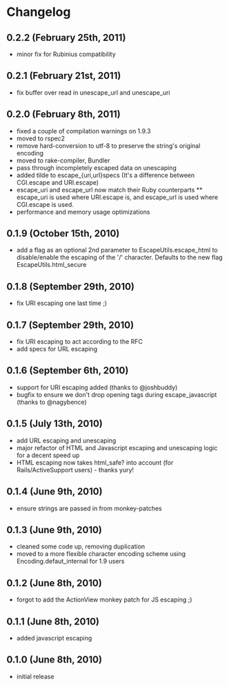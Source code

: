 # Changelog

## 0.2.2 (February 25th, 2011)
* minor fix for Rubinius compatibility

## 0.2.1 (February 21st, 2011)
* fix buffer over read in unescape_url and unescape_uri

## 0.2.0 (February 8th, 2011)
* fixed a couple of compilation warnings on 1.9.3
* moved to rspec2
* remove hard-conversion to utf-8 to preserve the string's original encoding
* moved to rake-compiler, Bundler
* pass through incompletely escaped data on unescaping
* added tilde to escape_{uri,url}specs (It's a difference between CGI.escape and URI.escape)
* escape_uri and escape_url now match their Ruby counterparts
** escape_uri is used where URI.escape is, and escape_url is used where CGI.escape is used.
* performance and memory usage optimizations

## 0.1.9 (October 15th, 2010)
* add a flag as an optional 2nd parameter to EscapeUtils.escape_html to disable/enable the escaping of the '/' character. Defaults to the new flag EscapeUtils.html_secure

## 0.1.8 (September 29th, 2010)
* fix URI escaping one last time ;)

## 0.1.7 (September 29th, 2010)
* fix URI escaping to act according to the RFC
* add specs for URL escaping

## 0.1.6 (September 6th, 2010)
* support for URI escaping added (thanks to @joshbuddy)
* bugfix to ensure we don't drop opening tags during escape_javascript (thanks to @nagybence)

## 0.1.5 (July 13th, 2010)
* add URL escaping and unescaping
* major refactor of HTML and Javascript escaping and unescaping logic for a decent speed up
* HTML escaping now takes html_safe? into account (for Rails/ActiveSupport users) - thanks yury!

## 0.1.4 (June 9th, 2010)
* ensure strings are passed in from monkey-patches

## 0.1.3 (June 9th, 2010)
* cleaned some code up, removing duplication
* moved to a more flexible character encoding scheme using Encoding.defaut_internal for 1.9 users

## 0.1.2 (June 8th, 2010)
* forgot to add the ActionView monkey patch for JS escaping ;)

## 0.1.1 (June 8th, 2010)
* added javascript escaping

## 0.1.0 (June 8th, 2010)
* initial release